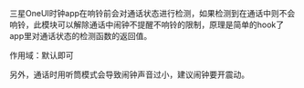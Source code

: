 三星OneUI时钟app在响铃前会对通话状态进行检测，如果检测到在通话中则不会响铃，此模块可以解除通话中闹钟不提醒不响铃的限制，原理是简单的hook了app里对通话状态的检测函数的返回值。

作用域：默认即可

另外，通话时用听筒模式会导致闹钟声音过小，建议闹钟要开震动。